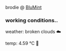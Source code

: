 brodie @ [BluMint](https://www.linkedin.com/company/blumint-io/)

<!--weather_start-->
### working conditions..

weather: broken clouds ☁️

temp: 4.59 °C 🧥

<!--weather_end-->

